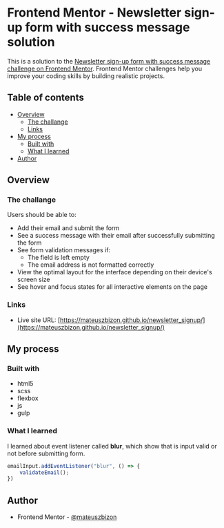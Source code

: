 # Frontend Mentor - Newsletter sign-up form with success message solution

This is a solution to the [Newsletter sign-up form with success message challenge on Frontend Mentor](https://www.frontendmentor.io/challenges/newsletter-signup-form-with-success-message-3FC1AZbNrv). Frontend Mentor challenges help you improve your coding skills by building realistic projects. 

## Table of contents
- [Overview](#overview)
  - [The challange](#the-challange)
  - [Links](#links)
- [My process](#my-process)
  - [Built with](#built-with)
  - [What I learned](#what-i-learned)
- [Author](#author)

## Overview

### The challange

Users should be able to:

- Add their email and submit the form
- See a success message with their email after successfully submitting the form
- See form validation messages if:
  - The field is left empty
  - The email address is not formatted correctly
- View the optimal layout for the interface depending on their device's screen size
- See hover and focus states for all interactive elements on the page

### Links

- Live site URL: [https://mateuszbizon.github.io/newsletter_signup/](https://mateuszbizon.github.io/newsletter_signup/)

## My process

### Built with

- html5
- scss
- flexbox
- js
- gulp

### What I learned

I learned about event listener called **blur**, which show that is input valid or not before submitting form.

```js
emailInput.addEventListener("blur", () => {
    validateEmail();
})
```

## Author

- Frontend Mentor - [@mateuszbizon](https://www.frontendmentor.io/profile/mateuszbizon)
